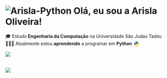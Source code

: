 # <img alig="left" alt="Arisla-Python" width="3%" src="https://cdn.jsdelivr.net/gh/devicons/devicon/icons/python/python-original.svg"> Olá, eu sou a Arisla Oliveira!

🎓 Estudo **Engenharia da Computação** na Universidade São Judas Tadeu <br>
👩🏻‍💻 Atualmente estou **aprendendo** a programar em **Python** <img align="center" alt="Arisla-Python" height="20" width="20" src="https://raw.githubusercontent.com/devicons/devicon/master/icons/python/python-original.svg"> <br>


<a href="https://www.linkedin.com/in/arisla-oliveira" target="_blank"><img src="https://img.shields.io/badge/-LinkedIn-%230077B5?style=for-the-badge&logo=linkedin&logoColor=white" target="_blank"></a> 
  

  <br>
<div>
  <a href="https://github.com/arislaoliveira">
  <img width="45%" src="https://github-readme-stats.vercel.app/api?username=arislaoliveira&show_icons=true&theme=synthwave"/> 
 <!== retirar quando começar a comitar outras linguagens <img width="49%" src="https://github-readme-stats.vercel.app/api/top-langs/?username=arislaoliveira&layout=compact&show_icons=true&theme=synthwave"/>

 </div>
